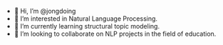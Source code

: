 - 👋 Hi, I’m @jongdoing
- 👀 I’m interested in Natural Language Processing.
- 🌱 I’m currently learning structural topic modeling.
- 💞️ I’m looking to collaborate on NLP projects in the field of education.

<!---
jongdoing/jongdoing is a ✨ special ✨ repository because its `README.md` (this file) appears on your GitHub profile.
You can click the Preview link to take a look at your changes.
--->
